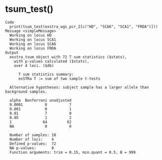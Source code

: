 # tsum_test()

    Code
      print(tsum_test(exstra_wgs_pcr_2[c("HD", "SCA6", "SCA1", "FRDA")]))
    Message <simpleMessage>
      Working on locus HD
      Working on locus SCA1
      Working on locus SCA6
      Working on locus FRDA
    Output
      exstra_tsum object with 72 T sum statistics ($stats),
        with p-values calculated ($stats),
        over 4 loci. ($db)
      
          T sum statistics summary:
          exSTRa T := sum of two sample t-tests
      
      Alternative hypotheses: subject sample has a larger allele than background samples.
      
      alpha  Bonferroni unadjusted
      0.0001          0          7 
      0.001           0          1 
      0.01            7          0 
      0.05            1          2 
      1              64         62 
      NA              0          0 
      
      Number of samples: 18 
      Number of loci:    4 
      Defined p-values:  72 
      NA p-values:       0 
      Function arguments: trim = 0.15, min.quant = 0.5, B = 999

